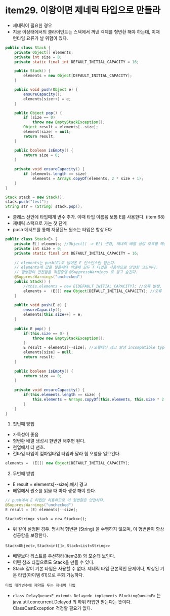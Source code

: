 # item29. 이왕이면 제네릭 타입으로 만들라

- 제네릭이 필요한 경우
- 지금 이상태에서의 클라이언트는 스택에서 꺼낸 객체를 형변환 해야 하는데, 이때 런타임 요류가 날 위험이 있다.
```java
public class Stack {
    private Object[] elements;
    private int size = 0;
    private static final int DEFAULT_INITIAL_CAPACITY = 16;

    public Stack() {
        elements = new Object[DEFAULT_INITIAL_CAPACITY];
    }

    public void push(Object e) {
        ensureCapacity();
        elements[size++] = e;
    }

    public Object pop() {
        if (size == 0)
            throw new EmptyStackException();
  		Object result = elements[--size];
  		element[size] = null;
        return result;
    }

  	public boolean isEmpty() {
  		return size = 0;
  	}
    
    private void ensureCapacity() {
        if (elements.length == size)
            elements = Arrays.copyOf(elements, 2 * size + 1);
    }
}


```

```java
Stack stack = new Stack();
stack.push("test");
String str = (String) stack.pop();
```

- 클래스 선언에 타입매개 변수 추가. 이때 타입 이름음 보통 E를 사용한다. (item 68)
- 제네릭 스택으로 가는 첫 단계
- push 메서드를 통해 저장된느 원소는 타입은 항상 E다
```java
public class Stack<E> {
    private E[] elements; //Object[] -> E[] 변경, 제네릭 배열 생성 오류를 해결.
    private int size = 0;
    private static final int DEFAULT_INITIAL_CAPACITY = 16;
    
    // elements는 push(E)로 넘어온 E 인스턴스만 담는다.
    // elements에 값을 넣을때와 꺼낼때 모두 T 타입을 사용하므로 안전한 코드이다.
    // 형병환이 안전암을 직접증명 @SuppressWarnings 로 경고 숨긴다.
    @SuppressWarnings("unchecked")
    public Stack() {
        //this.elements = new E[DEFAULT_INITIAL_CAPACITY]; //오류 발생, 실체화 불가 타입.
        elements =  (E[]) new Object[DEFAULT_INITIAL_CAPACITY]; //오류 발생, 실체화 불가 타입.
    }
	
    public void push(E e) {
        ensureCapacity();
        elements[this.size++] = e;
    }
	
    public E pop() {
        if(this.size == 0) {
            throw new EmptyStackException();
        }
        E result = elements[--size]; //오류대신 경고 발생 incompatible types 
        elements[size] = null;
        return result;
    }
	
    public boolean isEmpty() {
        return size == 0;
    }
	
    private void ensureCapacity() {
        if(this.elements.length == size) {
            this.elements = Arrays.copyOf(this.elements, this.size * 2 + 1);
        }
    }
}
```
1. 첫번째 방법
- 가독성이 좋음
- 형변환 배열 생성시 한번만 해주면 된다.
- 현업에서 더 선호.
- 런타임 타입이 컴파일타임 타입과 달라 힙 오염을 일으킨다.
```java
elements =  (E[]) new Object[DEFAULT_INITIAL_CAPACITY];
```

2. 두번째 방법
- E result = elements[--size];에서 경고
- 배열에서 원소를 읽을 때 마다 생성 해야 한다.
```java
// push에서 E 타입만 허용하므로 이 형변환은 안전하다.
@SuppressWarnings("unchecked")
E result = (E) elements[--size];
```

`Stack<String> stack = new Stack<>();`
- 위 같이 설정된 경우. 명시적 형변환 (String) 을 수행하지 않으며, 이 형변환이 항상 성공함을 보장한다.

`Stack<Object>`, `Stack<int[]>`, `Stack<List<String>>`
- 배열보다 리스트를 우선하라(item28) 와 모순돼 보인다.
- 어떤 참조 타입으로도 Stack을 만들 수 있다.
- Stack<int> 같이 기본 타입은 사용할 수 없다. 제네릭 타입 근본적인 문제이나, 박싱된 기본 타입(아이템 61)으로 우회 가능하다.

`타입 매개변수에 제약들 두는 제네릭 타입`
- `class DelayQueue<E extends Delayed> implements BlockingQueue<E>` 는 java.util.concurrent.Delayed 의 하위 타입만 받는다는 뜻이다.
  ClassCastException 걱정할 필요가 없다.


